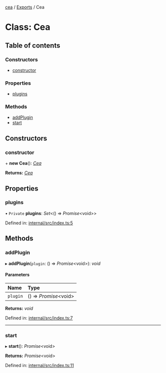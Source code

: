 [cea](../README.md) / [Exports](../modules.md) / Cea

# Class: Cea

## Table of contents

### Constructors

- [constructor](cea.md#constructor)

### Properties

- [plugins](cea.md#plugins)

### Methods

- [addPlugin](cea.md#addplugin)
- [start](cea.md#start)

## Constructors

### constructor

\+ **new Cea**(): [*Cea*](cea.md)

**Returns:** [*Cea*](cea.md)

## Properties

### plugins

• `Private` **plugins**: *Set*<() => *Promise*<void\>\>

Defined in: [internal/src/index.ts:5](https://github.com/beetcb/cea/blob/9eabfbb/internal/src/index.ts#L5)

## Methods

### addPlugin

▸ **addPlugin**(`plugin`: () => *Promise*<void\>): *void*

#### Parameters

| Name | Type |
| :------ | :------ |
| `plugin` | () => *Promise*<void\> |

**Returns:** *void*

Defined in: [internal/src/index.ts:7](https://github.com/beetcb/cea/blob/9eabfbb/internal/src/index.ts#L7)

___

### start

▸ **start**(): *Promise*<void\>

**Returns:** *Promise*<void\>

Defined in: [internal/src/index.ts:11](https://github.com/beetcb/cea/blob/9eabfbb/internal/src/index.ts#L11)
